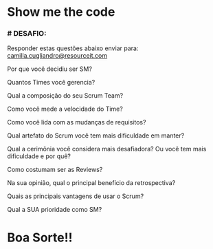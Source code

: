 # Show me the code

### # DESAFIO:

Responder estas questões abaixo enviar para: camilla.cugliandro@resourceit.com

Por que você decidiu ser SM?

Quantos Times você gerencia?
 
Qual a composição do seu Scrum Team?
 
Como você mede a velocidade do Time?
 
Como você lida com as mudanças de requisitos?
 
Qual artefato do Scrum você tem mais dificuldade em manter?

Qual a cerimônia você considera mais desafiadora? Ou você tem mais dificuldade e por quê?
 
Como costumam ser as Reviews?
 
Na sua opinião, qual o principal benefício da retrospectiva?
 
Quais as principais vantagens de usar o Scrum?
 
Qual a SUA prioridade como SM?

# Boa Sorte!!
